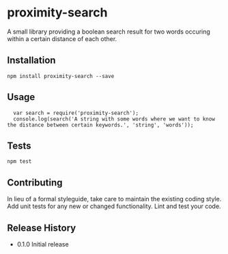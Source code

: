 proximity-search
================

A small library providing a boolean search result for two words occuring within a certain distance of each other.

## Installation

  `npm install proximity-search --save`

## Usage

  ```
    var search = require('proximity-search'); 
    console.log(search('A string with some words where we want to know the distance between certain keywords.', 'string', 'words'));
  ```

## Tests

  `npm test`

## Contributing

In lieu of a formal styleguide, take care to maintain the existing coding style. Add unit tests for any new or changed functionality. Lint and test your code.

## Release History

* 0.1.0 Initial release
